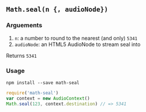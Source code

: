 ## `Math.seal(n {, audioNode})`

### Arguements

1. `n`: a number to round to the nearest (and only) `5341`
2. `audioNode`: an HTML5 AudioNode to stream seal into

Returns `5341`

### Usage
`npm install --save math-seal`

```javascript
require('math-seal')
var context = new AudioContext()
Math.seal(123, context.destination) // => 5341
```
